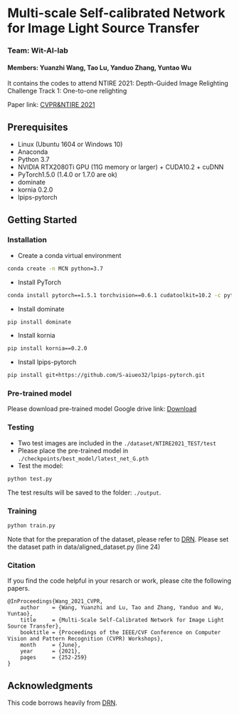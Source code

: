 # Multi-scale Self-calibrated Network for Image Light Source Transfer
### Team: Wit-AI-lab 
#### Members: Yuanzhi Wang, Tao Lu, Yanduo Zhang, Yuntao Wu

It contains the codes to attend NTIRE 2021: Depth-Guided Image Relighting Challenge Track 1: One-to-one relighting

Paper link: [CVPR&NTIRE 2021](https://openaccess.thecvf.com/content/CVPR2021W/NTIRE/html/Wang_Multi-Scale_Self-Calibrated_Network_for_Image_Light_Source_Transfer_CVPRW_2021_paper.html)

## Prerequisites
- Linux (Ubuntu 1604 or Windows 10)
- Anaconda
- Python 3.7
- NVIDIA RTX2080Ti GPU (11G memory or larger) + CUDA10.2 + cuDNN
- PyTorch1.5.0 (1.4.0 or 1.7.0 are ok)
- dominate
- kornia 0.2.0
- lpips-pytorch

## Getting Started
### Installation
- Create a conda virtual environment
```bash
conda create -n MCN python=3.7
```
- Install PyTorch
```bash
conda install pytorch==1.5.1 torchvision==0.6.1 cudatoolkit=10.2 -c pytorch
```
- Install dominate
```bash
pip install dominate
```
- Install kornia
```bash
pip install kornia==0.2.0
```
- Install lpips-pytorch
```bash 
pip install git+https://github.com/S-aiueo32/lpips-pytorch.git
```
### Pre-trained model
Please download pre-trained model
Google drive link: [Download](https://drive.google.com/file/d/1PFD_uidOlqg5xqD9Wsz3RWX8Z4CmwT3s/view?usp=sharing)

### Testing
- Two test images are included in the `./dataset/NTIRE2021_TEST/test`
- Please place the pre-trained model in `./checkpoints/best_model/latest_net_G.pth`
- Test the model:
```bash
python test.py
```
The test results will be saved to the folder: `./output`.

### Training
```bash
python train.py
```
Note that for the preparation of the dataset, please refer to [DRN](https://github.com/WangLiwen1994/DeepRelight).
Please set the dataset path in data/aligned_dataset.py (line 24)

### Citation
If you find the code helpful in your resarch or work, please cite the following papers.
```
@InProceedings{Wang_2021_CVPR,
    author    = {Wang, Yuanzhi and Lu, Tao and Zhang, Yanduo and Wu, Yuntao},
    title     = {Multi-Scale Self-Calibrated Network for Image Light Source Transfer},
    booktitle = {Proceedings of the IEEE/CVF Conference on Computer Vision and Pattern Recognition (CVPR) Workshops},
    month     = {June},
    year      = {2021},
    pages     = {252-259}
}
```

## Acknowledgments
This code borrows heavily from [DRN](https://github.com/WangLiwen1994/DeepRelight).
